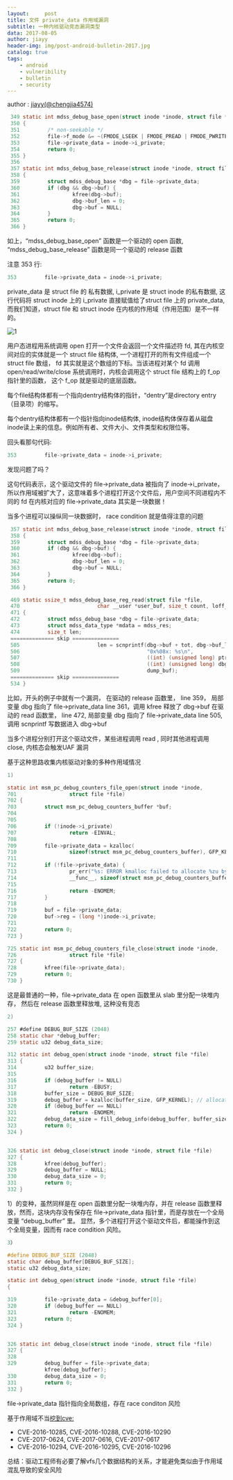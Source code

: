 ```yaml
---
layout:     post
title: 文件 private_data 作用域漏洞
subtitle: 一种内核驱动竞态漏洞类型 
data: 2017-08-05
author: jiayy
header-img: img/post-android-bulletin-2017.jpg
catalog: true
tags:
    - android
    - vulneribility
    - bulletin
    - security
---
```

author : <a href="https://twitter.comengjia4574" target="_blank">jiayy(@chengjia4574)</a>  

```c 
 349 static int mdss_debug_base_open(struct inode *inode, struct file *file)
 350 {
 351         /* non-seekable */
 352         file->f_mode &= ~(FMODE_LSEEK | FMODE_PREAD | FMODE_PWRITE);
 353         file->private_data = inode->i_private; 
 354         return 0;
 355 }
 356
 357 static int mdss_debug_base_release(struct inode *inode, struct file *file)
 358 {
 359         struct mdss_debug_base *dbg = file->private_data;
 360         if (dbg && dbg->buf) {
 361                 kfree(dbg->buf);
 362                 dbg->buf_len = 0;
 363                 dbg->buf = NULL;
 364         }
 365         return 0;
 366 }
```

如上，“mdss_debug_base_open” 函数是一个驱动的 open 函数, “mdss_debug_base_release” 函数是同一个驱动的 release 函数

注意 353 行:

```c 
353         file->private_data = inode->i_private; 
```

private_data 是 struct file 的 私有数据, i_private 是 struct inode 的私有数据, 这行代码将 struct inode 上的 i_private 直接赋值给了struct file 上的 private_data, 而我们知道，struct file 和 struct inode 在内核的作用域（作用范围）是不一样的。


![1](https://www.ibm.com/developerworks/library/l-virtual-filesystem-switch/figure7.gif)


用户态进程用系统调用 open 打开一个文件会返回一个文件描述符 fd, 其在内核空间对应的实体就是一个 struct file 结构体, 一个进程打开的所有文件组成一个 struct file 数组， fd 其实就是这个数组的下标。当该进程对某个 fd 调用 open/read/write/close 系统调用时，内核会调用这个 struct file 结构上的 f_op 指针里的函数， 这个 f_op 就是驱动的底层函数。

每个file结构体都有一个指向dentry结构体的指针，“dentry”是directory entry（目录项）的缩写。

每个dentry结构体都有一个指针指向inode结构体, inode结构体保存着从磁盘inode读上来的信息。例如所有者、文件大小、文件类型和权限位等。


回头看那句代码:

```c 
353         file->private_data = inode->i_private; 
```

发现问题了吗？

这句代码表示，这个驱动文件的 file->private_data 被指向了 inode->i_private， 所以作用域被扩大了，这意味着多个进程打开这个文件后，用户空间不同进程内不同的 fd 在内核对应的 file->private_data 其实是一块数据！

当多个进程可以操纵同一块数据时， race condition 就是值得注意的问题 

```c 
 357 static int mdss_debug_base_release(struct inode *inode, struct file *file)
 358 {
 359         struct mdss_debug_base *dbg = file->private_data;
 360         if (dbg && dbg->buf) {
 361                 kfree(dbg->buf);
 362                 dbg->buf_len = 0;
 363                 dbg->buf = NULL;
 364         }
 365         return 0;
 366 }

 469 static ssize_t mdss_debug_base_reg_read(struct file *file,
 470                         char __user *user_buf, size_t count, loff_t *ppos)
 471 {
 472         struct mdss_debug_base *dbg = file->private_data;
 473         struct mdss_data_type *mdata = mdss_res;
 474         size_t len;
 ============== skip ===============
 505                         len = scnprintf(dbg->buf + tot, dbg->buf_len - tot,
 506                                         "0x%08x: %s\n",
 507                                         ((int) (unsigned long) ptr) -
 508                                         ((int) (unsigned long) dbg->base),
 509                                         dump_buf);
 ============== skip ===============
 534 }
```

比如，开头的例子中就有一个漏洞， 在驱动的 release 函数里，
line 359， 局部变量 dbg 指向了 file->private_data
line 361，调用 kfree 释放了 dbg->buf
在驱动的 read 函数里，
line 472, 局部变量 dbg 指向了 file->private_data
line 505, 调用 scnprintf 写数据进入 dbg->buf

当多个进程分别打开这个驱动文件，某些进程调用 read , 同时其他进程调用 close,  内核态会触发UAF 漏洞

基于这种思路收集内核驱动对象的多种作用域情况

```c 
1)

static int msm_pc_debug_counters_file_open(struct inode *inode,
701                 struct file *file)
702 {
703         struct msm_pc_debug_counters_buffer *buf;
704
705
706         if (!inode->i_private)
707                 return -EINVAL;
708
709         file->private_data = kzalloc( 
710                 sizeof(struct msm_pc_debug_counters_buffer), GFP_KERNEL);
711
712         if (!file->private_data) {
713                 pr_err("%s: ERROR kmalloc failed to allocate %zu bytes\n",
714                 __func__, sizeof(struct msm_pc_debug_counters_buffer));
715
716                 return -ENOMEM;
717         }
718
719         buf = file->private_data;
720         buf->reg = (long *)inode->i_private;
721
722         return 0;
723 }

725 static int msm_pc_debug_counters_file_close(struct inode *inode,
726                 struct file *file)
727 {
728         kfree(file->private_data);
729         return 0;
730 }
``` 

这是最普通的一种，file->private_data 在 open 函数里从 slab 里分配一块堆内存， 然后在 release 函数里释放堆, 这种没有竞态

```c 
2)

257 #define DEBUG_BUF_SIZE (2048)
258 static char *debug_buffer;
259 static u32 debug_data_size;

312 static int debug_open(struct inode *inode, struct file *file)
313 {
314         u32 buffer_size;
315
316         if (debug_buffer != NULL)
317                 return -EBUSY;
318         buffer_size = DEBUG_BUF_SIZE;
319         debug_buffer = kzalloc(buffer_size, GFP_KERNEL); // allocate buffer
320         if (debug_buffer == NULL)
321                 return -ENOMEM;
322         debug_data_size = fill_debug_info(debug_buffer, buffer_size);
323         return 0;
324 }


326 static int debug_close(struct inode *inode, struct file *file)
327 {
328         kfree(debug_buffer);
329         debug_buffer = NULL;
330         debug_data_size = 0;
331         return 0;
332 }
``` 

1）的变种，虽然同样是在 open 函数里分配一块堆内存，并在 release 函数里释放，然而，这块内存没有保存在 file->private_data 指针里，而是存放在一个全局变量 “debug_buffer” 里。 显然，多个进程打开这个驱动文件后，都能操作到这个全局变量，因而有 race condition 风险。

```c
3）

#define DEBUG_BUF_SIZE (2048)
static char debug_buffer[DEBUG_BUF_SIZE];
static u32 debug_data_size;

static int debug_open(struct inode *inode, struct file *file)
{

319         file->private_data = &debug_buffer[0];
320         if (debug_buffer == NULL)
321                 return -ENOMEM;
323         return 0;
324 }


326 static int debug_close(struct inode *inode, struct file *file)
327 {
328         
329         debug_buffer = file->private_data;
    	    kfree(debug_buffer);
330         debug_data_size = 0;
331         return 0;
332 }
```

file->private_data 指针指向全局数组，存在 race conditon 风险

基于作用域不当<a href="https://source.android.com/security/bulletin/2017-05-01" target="_blank">挖到cve:</a>  

* CVE-2016-10285, CVE-2016-10288, CVE-2016-10290
* CVE-2017-0624, CVE-2017-0616, CVE-2017-0617 
* CVE-2016-10294, CVE-2016-10295, CVE-2016-10296

总结：驱动工程师有必要了解vfs几个数据结构的关系，才能避免类似由于作用域混乱导致的安全风险
